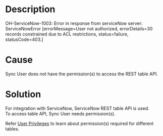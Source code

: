 # Description
OH-ServiceNow-1003: Error in response from serviceNow server: ServiceNowError \[errorMessage=User not authorized, errorDetails=30 records constrained due to ACL restrictions, status=failure, statusCode=403.\]

# Cause

Sync User does not have the permission(s) to access the REST table API.

# Solution

For integration with ServiceNow, ServiceNow REST table API is used.  
To access table API, Sync User needs permission(s).  

Refer [User Privileges](../../../../connectors/servicenow#user_privileges) to learn about permission(s) required for different tables.
